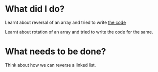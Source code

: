 # What did I do?
 Learnt about reversal of an array and tried to write [the code](https://github.com/cleanhand/phase-1-Anjura/blob/main/Problems/Reversal%20of%20an%20array%20using%20functions.c)
 
 Learnt about rotation of an array and tried to write the code for the same.

# What needs to be done?

Think about how we can reverse a linked list.
